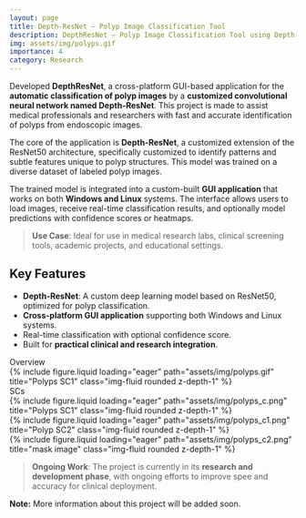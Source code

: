 ```yaml
---
layout: page
title: Depth-ResNet – Polyp Image Classification Tool
description: DepthResNet – Polyp Image Classification Tool using Depth-ResNet (Cross-Platform)
img: assets/img/polyps.gif
importance: 4
category: Research
---
```


Developed **DepthResNet**, a cross-platform GUI-based application for the **automatic classification of polyp images** by a **customized convolutional neural network named Depth-ResNet**. This project is made to assist medical professionals and researchers with fast and accurate identification of polyps from endoscopic images.

The core of the application is **Depth-ResNet**, a customized extension of the ResNet50 architecture, specifically customized to identify patterns and subtle features unique to polyp structures. This model was trained on a diverse dataset of labeled polyp images.

The trained model is integrated into a custom-built **GUI application** that works on both **Windows and Linux** systems. The interface allows users to load images, receive real-time classification results, and optionally model predictions with confidence scores or heatmaps.

> **Use Case**: Ideal for use in medical research labs, clinical screening tools, academic projects, and educational settings.

## Key Features

- **Depth-ResNet**: A custom deep learning model based on ResNet50, optimized for polyp classification.
- **Cross-platform GUI application** supporting both Windows and Linux systems.
- Real-time classification with optional confidence score.
- Built for **practical clinical and research integration**.

<div class="caption">
            Overview
</div>

<div class="row">
    <div class="col-sm mt-3 mt-md-0">
        {% include figure.liquid loading="eager" path="assets/img/polyps.gif" title="Polyps SC1" class="img-fluid rounded z-depth-1" %}
    </div>
</div>

<div class="caption">
            SCs
</div>

<div class="row">
    <div class="col-sm mt-3 mt-md-0">
        {% include figure.liquid loading="eager" path="assets/img/polyps_c.png" title="Polyps SC1" class="img-fluid rounded z-depth-1" %}
    </div>
    <div class="col-sm mt-3 mt-md-0">
        {% include figure.liquid loading="eager" path="assets/img/polyps_c1.png" title="Polyp SC2" class="img-fluid rounded z-depth-1" %}
    </div>
    <div class="col-sm mt-3 mt-md-0">
        {% include figure.liquid loading="eager" path="assets/img/polyps_c2.png" title="mask image" class="img-fluid rounded z-depth-1" %}
    </div>
</div>


> **Ongoing Work**: The project is currently in its **research and development phase**, with ongoing efforts to improve spee and accuracy for clinical deployment.

**Note:** More information about this project will be added soon.
